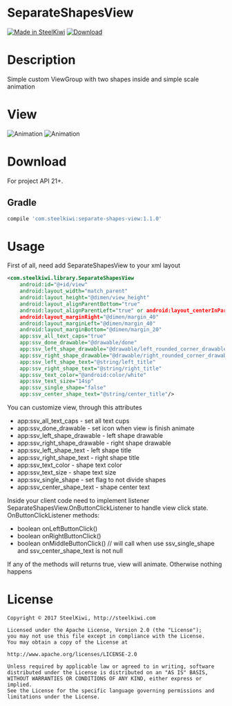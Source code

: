 # SeparateShapesView

[![Made in SteelKiwi](https://github.com/steelkiwi/SeparateShapesView/blob/master/assets/made_in_steelkiwi.png)](http://steelkiwi.com/blog/)
[ ![Download](https://api.bintray.com/packages/soulyaroslav/maven/separate-shapes-view/images/download.svg) ](https://bintray.com/soulyaroslav/maven/separate-shapes-view/_latestVersion)

# Description

Simple custom ViewGroup with two shapes inside and simple scale animation

# View

![Animation](https://github.com/steelkiwi/SeparateShapesView/blob/master/assets/shape_animation_center.gif)
![Animation](https://github.com/steelkiwi/SeparateShapesView/blob/master/assets/shape_animation_left.gif)

# Download

For project API 21+.

## Gradle

```gradle
compile 'com.steelkiwi:separate-shapes-view:1.1.0'
```

# Usage

First of all, need add SeparateShapesView to your xml layout

```xml
<com.steelkiwi.library.SeparateShapesView
    android:id="@+id/view"
    android:layout_width="match_parent"
    android:layout_height="@dimen/view_height"
    android:layout_alignParentBottom="true"
    android:layout_alignParentLeft="true" or android:layout_centerInParent="true" // it will animate view left or center position
    android:layout_marginRight="@dimen/margin_40"
    android:layout_marginLeft="@dimen/margin_40"
    android:layout_marginBottom="@dimen/margin_20"
    app:ssv_all_text_caps="true"
    app:ssv_done_drawable="@drawable/done"
    app:ssv_left_shape_drawable="@drawable/left_rounded_corner_drawable"
    app:ssv_right_shape_drawable="@drawable/right_rounded_corner_drawable"
    app:ssv_left_shape_text="@string/left_title"
    app:ssv_right_shape_text="@string/right_title"
    app:ssv_text_color="@android:color/white"
    app:ssv_text_size="14sp"
    app:ssv_single_shape="false"
    app:ssv_center_shape_text="@string/center_title"/>
```

You can customize view, through this attributes

* app:ssv_all_text_caps - set all text cups
* app:ssv_done_drawable - set icon when view is finish animate
* app:ssv_left_shape_drawable - left shape drawable
* app:ssv_right_shape_drawable - right shape drawable
* app:ssv_left_shape_text - left shape title
* app:ssv_right_shape_text -  right shape title
* app:ssv_text_color - shape text color
* app:ssv_text_size - shape text size
* app:ssv_single_shape - set flag to not divide shapes
* app:ssv_center_shape_text -  shape center text

Inside your client code need to implement listener SeparateShapesView.OnButtonClickListener to handle view click state.
OnButtonClickListener methods:

* boolean onLeftButtonClick()
* boolean onRightButtonClick()
* boolean onMiddleButtonClick() // will call when use ssv_single_shape and ssv_center_shape_text is not null

If any of the methods will returns true, view will animate. Otherwise nothing happens

# License

```
Copyright © 2017 SteelKiwi, http://steelkiwi.com

Licensed under the Apache License, Version 2.0 (the "License");
you may not use this file except in compliance with the License.
You may obtain a copy of the License at

http://www.apache.org/licenses/LICENSE-2.0

Unless required by applicable law or agreed to in writing, software
distributed under the License is distributed on an "AS IS" BASIS,
WITHOUT WARRANTIES OR CONDITIONS OF ANY KIND, either express or implied.
See the License for the specific language governing permissions and
limitations under the License.
```
